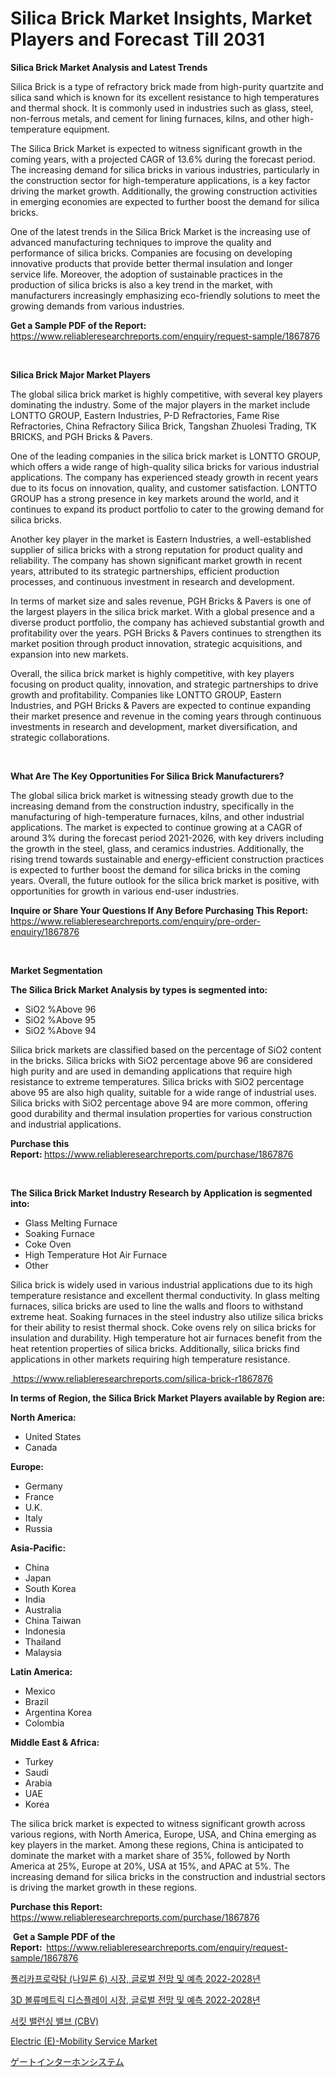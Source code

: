 <p><h1>Silica Brick Market Insights, Market Players and Forecast Till 2031</h1></p><p><strong>Silica Brick Market Analysis and Latest Trends</strong></p>
<p><p>Silica Brick is a type of refractory brick made from high-purity quartzite and silica sand which is known for its excellent resistance to high temperatures and thermal shock. It is commonly used in industries such as glass, steel, non-ferrous metals, and cement for lining furnaces, kilns, and other high-temperature equipment.</p><p>The Silica Brick Market is expected to witness significant growth in the coming years, with a projected CAGR of 13.6% during the forecast period. The increasing demand for silica bricks in various industries, particularly in the construction sector for high-temperature applications, is a key factor driving the market growth. Additionally, the growing construction activities in emerging economies are expected to further boost the demand for silica bricks.</p><p>One of the latest trends in the Silica Brick Market is the increasing use of advanced manufacturing techniques to improve the quality and performance of silica bricks. Companies are focusing on developing innovative products that provide better thermal insulation and longer service life. Moreover, the adoption of sustainable practices in the production of silica bricks is also a key trend in the market, with manufacturers increasingly emphasizing eco-friendly solutions to meet the growing demands from various industries.</p></p>
<p><strong>Get a Sample PDF of the Report:&nbsp;</strong> <a href="https://www.reliableresearchreports.com/enquiry/request-sample/1867876">https://www.reliableresearchreports.com/enquiry/request-sample/1867876</a></p>
<p>&nbsp;</p>
<p><strong>Silica Brick Major Market Players</strong></p>
<p><p>The global silica brick market is highly competitive, with several key players dominating the industry. Some of the major players in the market include LONTTO GROUP, Eastern Industries, P-D Refractories, Fame Rise Refractories, China Refractory Silica Brick, Tangshan Zhuolesi Trading, TK BRICKS, and PGH Bricks & Pavers.</p><p>One of the leading companies in the silica brick market is LONTTO GROUP, which offers a wide range of high-quality silica bricks for various industrial applications. The company has experienced steady growth in recent years due to its focus on innovation, quality, and customer satisfaction. LONTTO GROUP has a strong presence in key markets around the world, and it continues to expand its product portfolio to cater to the growing demand for silica bricks.</p><p>Another key player in the market is Eastern Industries, a well-established supplier of silica bricks with a strong reputation for product quality and reliability. The company has shown significant market growth in recent years, attributed to its strategic partnerships, efficient production processes, and continuous investment in research and development.</p><p>In terms of market size and sales revenue, PGH Bricks & Pavers is one of the largest players in the silica brick market. With a global presence and a diverse product portfolio, the company has achieved substantial growth and profitability over the years. PGH Bricks & Pavers continues to strengthen its market position through product innovation, strategic acquisitions, and expansion into new markets.</p><p>Overall, the silica brick market is highly competitive, with key players focusing on product quality, innovation, and strategic partnerships to drive growth and profitability. Companies like LONTTO GROUP, Eastern Industries, and PGH Bricks & Pavers are expected to continue expanding their market presence and revenue in the coming years through continuous investments in research and development, market diversification, and strategic collaborations.</p></p>
<p>&nbsp;</p>
<p><strong>What Are The Key Opportunities For Silica Brick Manufacturers?</strong></p>
<p><p>The global silica brick market is witnessing steady growth due to the increasing demand from the construction industry, specifically in the manufacturing of high-temperature furnaces, kilns, and other industrial applications. The market is expected to continue growing at a CAGR of around 3% during the forecast period 2021-2026, with key drivers including the growth in the steel, glass, and ceramics industries. Additionally, the rising trend towards sustainable and energy-efficient construction practices is expected to further boost the demand for silica bricks in the coming years. Overall, the future outlook for the silica brick market is positive, with opportunities for growth in various end-user industries.</p></p>
<p><strong>Inquire or Share Your Questions If Any Before Purchasing This Report:</strong> <a href="https://www.reliableresearchreports.com/enquiry/pre-order-enquiry/1867876">https://www.reliableresearchreports.com/enquiry/pre-order-enquiry/1867876</a></p>
<p>&nbsp;</p>
<p><strong>Market Segmentation</strong></p>
<p><strong>The Silica Brick Market Analysis by types is segmented into:</strong></p>
<p><ul><li>SiO2 %Above 96</li><li>SiO2 %Above 95</li><li>SiO2 %Above 94</li></ul></p>
<p><p>Silica brick markets are classified based on the percentage of SiO2 content in the bricks. Silica bricks with SiO2 percentage above 96 are considered high purity and are used in demanding applications that require high resistance to extreme temperatures. Silica bricks with SiO2 percentage above 95 are also high quality, suitable for a wide range of industrial uses. Silica bricks with SiO2 percentage above 94 are more common, offering good durability and thermal insulation properties for various construction and industrial applications.</p></p>
<p><strong>Purchase this Report:&nbsp;</strong><a href="https://www.reliableresearchreports.com/purchase/1867876">https://www.reliableresearchreports.com/purchase/1867876</a></p>
<p>&nbsp;</p>
<p><strong>The Silica Brick Market Industry Research by Application is segmented into:</strong></p>
<p><ul><li>Glass Melting Furnace</li><li>Soaking Furnace</li><li>Coke Oven</li><li>High Temperature Hot Air Furnace</li><li>Other</li></ul></p>
<p><p>Silica brick is widely used in various industrial applications due to its high temperature resistance and excellent thermal conductivity. In glass melting furnaces, silica bricks are used to line the walls and floors to withstand extreme heat. Soaking furnaces in the steel industry also utilize silica bricks for their ability to resist thermal shock. Coke ovens rely on silica bricks for insulation and durability. High temperature hot air furnaces benefit from the heat retention properties of silica bricks. Additionally, silica bricks find applications in other markets requiring high temperature resistance.</p></p>
<p><a href="https://www.reliableresearchreports.com/silica-brick-r1867876">&nbsp;https://www.reliableresearchreports.com/silica-brick-r1867876</a></p>
<p><strong>In terms of Region, the Silica Brick Market Players available by Region are:</strong></p>
<p>
    <p> <strong> North America: </strong>
        <ul>
            <li>United States</li>
            <li>Canada</li>
        </ul>
        </p> 
    <p> <strong> Europe: </strong>
        <ul>
            <li>Germany</li>
            <li>France</li>
            <li>U.K.</li>
            <li>Italy</li>
            <li>Russia</li>
        </ul>
        </p> 
    <p> <strong> Asia-Pacific: </strong>
        <ul>
            <li>China</li>
            <li>Japan</li>
            <li>South Korea</li>
            <li>India</li>
            <li>Australia</li>
            <li>China Taiwan</li>
            <li>Indonesia</li>
            <li>Thailand</li>
            <li>Malaysia</li>
        </ul>
        </p> 
    <p> <strong> Latin America: </strong>
        <ul>
            <li>Mexico</li>
            <li>Brazil</li>
            <li>Argentina Korea</li>
            <li>Colombia</li>
        </ul>
        </p> 
    <p> <strong> Middle East & Africa: </strong>
        <ul>
            <li>Turkey</li>
            <li>Saudi</li>
            <li>Arabia</li>
            <li>UAE</li>
            <li>Korea</li>
        </ul>
    </p>
    </p>
<p><p>The silica brick market is expected to witness significant growth across various regions, with North America, Europe, USA, and China emerging as key players in the market. Among these regions, China is anticipated to dominate the market with a market share of 35%, followed by North America at 25%, Europe at 20%, USA at 15%, and APAC at 5%. The increasing demand for silica bricks in the construction and industrial sectors is driving the market growth in these regions.</p></p>
<p><strong>Purchase this Report: </strong><a href="https://www.reliableresearchreports.com/purchase/1867876">https://www.reliableresearchreports.com/purchase/1867876</a></p>
<p>&nbsp;<strong>Get a Sample PDF of the Report:&nbsp;&nbsp;</strong><a href="https://www.reliableresearchreports.com/enquiry/request-sample/1867876">https://www.reliableresearchreports.com/enquiry/request-sample/1867876</a></p>
<p><strong></strong></p>
<p><p><a href="https://github.com/hzumrdvas204296/Market-Research-Report-List-2/blob/main/9449831130410.md">폴리카프로락탐 (나일론 6) 시장, 글로벌 전망 및 예측 2022-2028년</a></p><p><a href="https://github.com/PhilToryphy7876567/Market-Research-Report-List-2/blob/main/6447871130411.md">3D 볼류메트릭 디스플레이 시장, 글로벌 전망 및 예측 2022-2028년</a></p><p><a href="https://medium.com/@koleledner/%ED%9A%8C%EB%A1%9C-%EA%B7%A0%ED%98%95-%EB%B0%B8%EB%B8%8C-cbv-%EC%8B%9C%EC%9E%A5-%EC%8B%9C%EC%9E%A5-%EC%A0%90%EC%9C%A0%EC%9C%A8-%EC%8B%9C%EC%9E%A5-%EB%8F%99%ED%96%A5-%EB%B0%8F-%EB%AF%B8%EB%9E%98-%EC%84%B1%EC%9E%A5-%ED%83%90%EC%83%89-4751e50631e6">서킷 밸런싱 밸브 (CBV)</a></p><p><a href="https://github.com/ashepherd82/Market-Research-Report-List-5/blob/main/electric-e-mobility-service-market.md">Electric (E)-Mobility Service Market</a></p><p><a href="https://medium.com/@isabeleterson7845/%E3%82%B2%E3%83%BC%E3%83%88%E3%82%A4%E3%83%B3%E3%82%BF%E3%83%BC%E3%83%9B%E3%83%B3%E3%82%B7%E3%82%B9%E3%83%86%E3%83%A0%E5%B8%82%E5%A0%B4-%E3%82%BF%E3%82%A4%E3%83%97-%E3%82%A2%E3%83%97%E3%83%AA%E3%82%B1%E3%83%BC%E3%82%B7%E3%83%A7%E3%83%B3-%E3%81%8A%E3%82%88%E3%81%B3%E5%9C%B0%E7%90%86%E3%81%AB%E3%82%88%E3%82%8B%E5%8C%85%E6%8B%AC%E7%9A%84%E8%A9%95%E4%BE%A1-fc5c29d6a014">ゲートインターホンシステム</a></p></p>